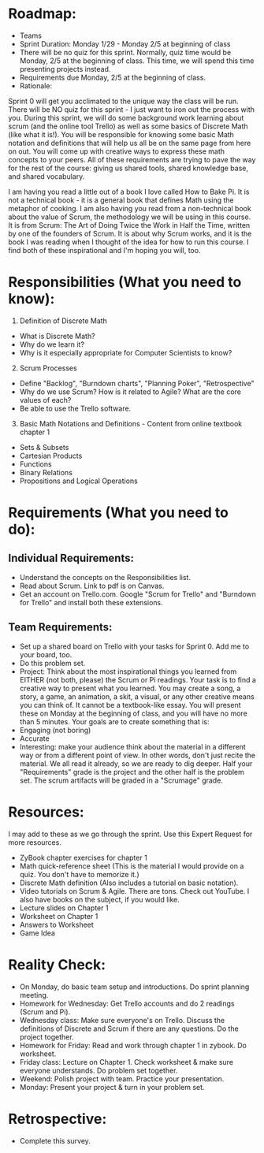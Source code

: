 # Roadmap:
* Teams
* Sprint Duration: Monday 1/29 - Monday 2/5 at beginning of class
* There will be no quiz for this sprint.  Normally, quiz time would be Monday, 2/5 at the beginning of class.  This time, we will spend this time presenting projects instead.
* Requirements due Monday, 2/5 at the beginning of class.
* Rationale: 

Sprint 0 will get you acclimated to the unique way the class will be run.  There will be NO quiz for this sprint - I just want to iron out the process with you.  During this sprint, we will do some background work learning about scrum (and the online tool Trello) as well as some basics of Discrete Math (like what it is!).  You will be responsible for knowing some basic Math notation and definitions that will help us all be on the same page from here on out.  You will come up with creative ways to express these math concepts to your peers. All of these requirements are trying to pave the way for the rest of the course: giving us shared tools, shared knowledge base, and shared vocabulary.

I am having you read a little out of a book I love called How to Bake Pi.  It is not a technical book - it is a general book that defines Math using the metaphor of cooking.  I am also having you read from a non-technical book about the value of Scrum, the methodology we will be using in this course.  It is from Scrum: The Art of Doing Twice the Work in Half the Time, written by one of the founders of Scrum. It is about why Scrum works, and it is the book I was reading when I thought of the idea for how to run this course.  I find both of these inspirational and I'm hoping you will, too. 

# Responsibilities (What you need to know):
1. Definition of Discrete Math
  * What is Discrete Math?
  * Why do we learn it?
  * Why is it especially appropriate for Computer Scientists to know?
2. Scrum Processes
  * Define "Backlog", "Burndown charts", "Planning Poker", "Retrospective"
  * Why do we use Scrum?  How is it related to Agile?  What are the core values of each?
  * Be able to use the Trello software.  
3. Basic Math Notations and Definitions - Content from online textbook chapter 1
  * Sets & Subsets
  * Cartesian Products
  * Functions
  * Binary Relations
  * Propositions and Logical Operations
  
# Requirements (What you need to do):

## Individual Requirements:
  * Understand the concepts on the Responsibilities list.
  * Read about Scrum.  Link to pdf is on Canvas.
  * Get an account on Trello.com.  Google "Scrum for Trello" and "Burndown for Trello" and install both these extensions.

## Team Requirements:
  * Set up a shared board on Trello with your tasks for Sprint 0.  Add me to your board, too.
  * Do this problem set.
  * Project:  Think about the most inspirational things you learned from EITHER (not both, please) the Scrum or Pi readings. Your task is to find a creative way to present what you learned.  You may create a song, a story, a game, an animation, a skit, a visual, or any other creative means you can think of.  It cannot be a textbook-like essay.  You will present these on Monday at the beginning of class, and you will have no more than 5 minutes.  Your goals are to create something that is:
  * Engaging (not boring)
  * Accurate 
  * Interesting: make your audience think about the material in a different way or from a different point of view.  In other words, don't just recite the material.  We all read it already, so we are ready to dig deeper.
Half your "Requirements" grade is the project and the other half is the problem set.  The scrum artifacts will be graded in a "Scrumage" grade.

# Resources:  
I may add to these as we go through the sprint.  Use this Expert Request for more resources. 

  * ZyBook chapter exercises for chapter 1
  * Math quick-reference sheet (This is the material I would provide on a quiz.  You don't have to memorize it.)
  * Discrete Math definition (Also includes a tutorial on basic notation).
  * Video tutorials on Scrum & Agile.  There are tons.  Check out YouTube.  I also have books on the subject, if you would like.
  * Lecture slides on Chapter 1 
  * Worksheet on Chapter 1 
  * Answers to Worksheet
  * Game Idea 

# Reality Check:
  * On Monday, do basic team setup and introductions.  Do sprint planning meeting.
  * Homework for Wednesday:  Get Trello accounts and do 2 readings (Scrum and Pi).
  * Wednesday class: Make sure everyone's on Trello.  Discuss the definitions of Discrete and Scrum if there are any questions.  Do the project together.
  * Homework for Friday: Read and work through chapter 1 in zybook.  Do worksheet.
  * Friday class: Lecture on Chapter 1.  Check worksheet & make sure everyone understands. Do problem set together.
  * Weekend: Polish project with team.  Practice your presentation.
  * Monday: Present your project & turn in your problem set.

# Retrospective:
  * Complete this survey.
